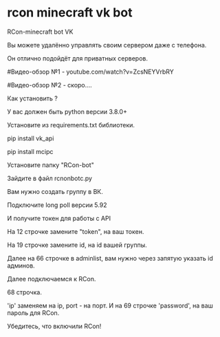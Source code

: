 # rcon  minecraft  vk  bot
 
RCon-minecraft bot VK

Вы можете удалённо управлять своим сервером даже с телефона.

Он отлично подойдёт для приватных серверов.


#Видео-обзор №1 - youtube.com/watch?v=ZcsNEYVrbRY

#Видео-обзор №2 - скоро....

Как установить ?

У вас должен быть python версии 3.8.0+


Установите из requirements.txt библиотеки.

pip install vk_api

pip install mcipc


Установите папку "RCon-bot"

Зайдите в файл rcnonbotc.py 

Вам нужно создать группу в ВК.

Подключите long poll версии 5.92

И получите токен для работы с API

На 12 строчке замените "token", на ваш токен.

На 19 строчке замените id, на id вашей группы.

Далее на 66 строчке в adminlist, вам нужно через запятую указать id админов. 

Далее подключаемся к RCon.

68 строчка.

'ip' заменяем на ip, port - на порт. И на 69 строчке 'password', на ваш пароль для RCon.

Убедитесь, что включили RCon!

